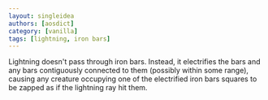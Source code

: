 ```yaml
---
layout: singleidea
authors: [aosdict]
category: [vanilla]
tags: [lightning, iron bars]
---
```

Lightning doesn't pass through iron bars. Instead, it electrifies the bars and
any bars contiguously connected to them (possibly within some range), causing
any creature occupying one of the electrified iron bars squares to be zapped as
if the lightning ray hit them.
